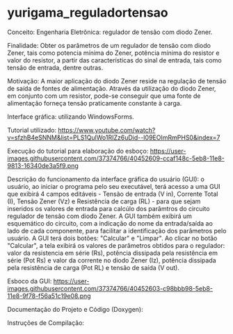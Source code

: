 # yurigama_reguladortensao

Conceito: Engenharia Eletrônica: regulador de tensão com diodo Zener.

Finalidade: Obter os parâmetros de um regulador de tensão com diodo Zener, tais como potencia mínima do Zener, potência mínima do resistor e valor do resistor, a partir das características do sinal de entrada, tais como tensão de entrada, dentre outras.

Motivação: A maior aplicação do diodo Zener reside na regulação de tensão de saída de fontes de alimentação. Através da utilização do diodo Zener, em conjunto com um resistor, pode-se conseguir que uma fonte de alimentação forneça tensão praticamente constante à carga. 

Interface gráfica: utilizando WindowsForms.

Tutorial utilizado: https://www.youtube.com/watch?v=sfzhB4eSNNM&list=PLS1QulWo1RIZz6uDid--I09EOImRmPHS0&index=7

Execução do tutorial para elaboração do esboço: https://user-images.githubusercontent.com/37374766/40452609-ccaf148c-5eb8-11e8-9813-16340de3a5f9.png

Descrição do funcionamento da interface gráfica do usuário (GUI): o usuário, ao iniciar o programa pelo seu executável, terá acesso a uma GUI que exibirá 4 campos editáveis - Tensão de entrada (V in), Corrente Total (I), Tensão Zener (Vz) e Resistência de carga (RL) - para que sejam inseridos os valores de entrada para calcúlo dos parâmtros do circuito regulador de tensão com diodo Zener. A GUI também exibirá um esquemático do circuito, com a indicação do nome da entrada/saída ao lado de cada componente, para facilitar a identificação dos parâmetros pelo usuário. A GUI terá dois botões: "Calcular" e "Limpar". Ao clicar no botão "Calcular", a tela exibirá os valores de parâmetros obtidos para o regulador: valor da resistencia em série (Rs), potência dissipada pela resistência em série (Pot Rs) e valor da corrente no diodo Zener (Iz), potência dissipada pela resistência de carga (Pot RL) e tensão de saída (V out).

Esboco da GUI: https://user-images.githubusercontent.com/37374766/40452603-c98bbb98-5eb8-11e8-9f78-f56a51c19e08.png

Documentação do Projeto e Código (Doxygen):

Instruções de Compilação:
